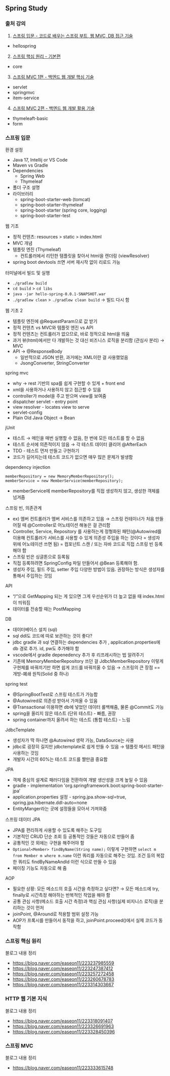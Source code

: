 ## Spring Study

### 출처 강의

1. [스프링 입문 - 코드로 배우는 스프링 부트, 웹 MVC, DB 접근 기술](https://www.inflearn.com/course/스프링-입문-스프링부트)

- hellospring

2. [스프링 핵심 원리 - 기본편](https://www.inflearn.com/course/스프링-핵심-원리-기본편)

- core

3. [스프링 MVC 1편 - 백엔드 웹 개발 핵심 기술](https://www.inflearn.com/course/스프링-mvc-1)

- servlet
- springmvc
- item-service

4. [스프링 MVC 2편 - 백엔드 웹 개발 활용 기술](https://www.inflearn.com/course/스프링-mvc-1)

- thymeleaft-basic
- form

### 스프링 입문

환경 설정

- Java 17, Intellij or VS Code
- Maven vs Gradle
- Dependencies
  - Spring Web
  - Thymeleaf
- 폴더 구조 설명
- 라이브러리
  - spring-boot-starter-web (tomcat)
  - spring-boot-starter-thymeleaf
  - spring-boot-starter (spring core, logging)
  - spring-boot-starter-test

웹 기초

- 정적 컨텐츠: resources > static > index.html
- MVC 개념
- 템플릿 엔진 (Thymeleaf)
  - 컨트롤러에서 리턴한 템플릿을 찾아서 html을 렌더링 (viewResolver)
- spring boot devtools 쓰면 서버 재시작 없이 리로드 가능

터미널에서 빌드 및 실행

- `./gradlew build`
- `cd build` > `cd libs`
- `java -jar hello-spring-0.0.1-SNAPSHOT.war`
- `./gradlew clean` > `./gradlew clean build` → 빌드 다시 함

웹 기초 2

- 템플릿 엔진에 @RequestParam으로 값 받기
- 정적 컨텐츠 vs MVC와 템플릿 엔진 vs API
- 정적 컨텐츠는 컨트롤러가 없으므로, 바로 정적으로 html을 띄움
- 과거 뷰(html)에서만 다 개발하는 것 대신 비즈니스 로직을 분리함 (관심사 분리) → MVC
- API → @ResponseBody
  - 일반적으로 JSON 반환, 과거에는 XML이란 걸 사용했었음
  - JsongConverter, StringConverter

spring mvc

- why → rest 기반의 spa를 쉽게 구현할 수 있게 + front end
- xml을 사용하거나 사용하지 않고 접근할 수 있음
- controller가 model을 주고 받으며 view를 보여줌
- dispatcher servlet - entry point
- view resolver - locates view to serve
- servlet-config
- Plain Old Java Object → Bean

jUnit

- 테스트 → 메인을 매번 실행할 수 없음, 한 번에 모든 테스트를 할 수 없음
- 테스트 순서에 의존적이지 않음 → 각 테스트 데이터 클리어 @AfterEach
- TDD - 테스트 먼저 만들고 구현하기
- 코드가 길어지는데 테스트 코드가 없으면 매우 많은 문제가 발생함

dependency injection

```
memberRepository = new MemoryMemberRepository();
memberService = new MemberService(memberRepository);
```

- memberService에 memberRepository를 직접 생성하지 않고, 생성한 객체를 넘겨줌

스프링 빈, 의존관계

- ex) 멤버 컨트롤러가 멤버 서비스를 의존하고 있음 → 스프링 컨테이너가 처음 만들어질 때 @Controller로 어노테이션 해놓은 걸 관리함
- Controller, Service, Repository 를 사용하는게 정형화된 패턴(@Autowired를 이용해 컨트롤러가 서비스를 사용할 수 있게 의존성 주입을 하는 것이다 = 생성자 위에 어노테이션 쓰면 됨) = 컴포넌트 스캔 / 또는 자바 코드로 직접 스프링 빈 등록해야 함
- 스프링 빈은 싱글톤으로 등록됨
- 직접 등록하려면 SpringConfig 파일 만들어서 @Bean 등록해야 함.
- 생성자 주입, 필드 주입, setter 주입 다양한 방법이 있음. 권장하는 방식은 생성자를 통해서 주입하는 것임

API

- “/”으로 GetMapping 되는 게 있으면 그게 우선순위가 더 높고 없을 때 index.html이 띄워짐
- 데이터를 전송할 때는 PostMapping

DB

- 데이터베이스 설치 (sql)
- sql ddl도 코드에 따로 보관하는 것이 좋다?
- jdbc gradle 과 sql 연결하는 dependencies 추가 , application.properties에 db 경로 추가. id, pw도 추가해야 함
- vscode에서 gradle depenedency 추가 후 리프레시하는 법 알려주기
- 기존에 MemoryMemberRepository 쓰던 걸 JdbcMemberRepository 이렇게 구현체를 바꿔끼기만 하면 쉽게 코드를 바꿔끼울 수 있음 → 스프링의 큰 장점 == 개방-폐쇄 원칙(Solid 중 하나)

spring test

- @SpringBootTest로 스프링 테스트가 가능함
- @Autowired로 의존성 받아서 가져올 수 있움
- @Transactional 이용하면 db에 넣었던 데이터 롤백해줌, 물론 @Commit도 가능
- spring을 올리지 않은 테스트 (단위 테스트) - 빠름, 권장
- spring container까지 올려서 하는 테스트 (통합 테스트) - 느림

JdbcTemplate

- 생성자가 딱 하나면 @Autowired 생략 가능, DataSource는 사용
- jdbc로 굉장히 길지만 jdbctemplate로 쉽게 만들 수 있음 → 템플릿 메서드 패턴을 사용하는 것임
- 개발자 시간의 60%는 테스트 코드를 짤만큼 중요함

JPA

- 객체 중심의 설계로 패러다임을 전환하여 개발 생산성을 크게 높일 수 있음
- gradle - implementation 'org.springframework.boot:spring-boot-starter-jpa’
- application.properties 설정 - spring.jpa.show-sql=true, spring.jpa.hibernate.ddl-auto=none
- EntityManger라는 곳에 설정들을 모아서 가져와줌

스프링 데이터 JPA

- JPA를 편리하게 사용할 수 있도록 해주는 도구임
- 기본적인 CRUD 단순 조회 등 공통적인 것들은 자동으로 만들어 줌
- 공통적인 것 외에는 구현을 해주어야 함
- `Optional<Member> findByName(String name);` 이렇게 구현하면 `select m from Member m where m.name` 이런 쿼리를 자동으로 해주는 것임. 조건 등의 복잡한 쿼리도 findByNameAndId 이런 식으로 만들 수 있음
- 페이징 기능도 자동으로 해 줌

AOP

- 필요한 상황: 모든 메소드의 호출 시간을 측정하고 싶다면? → 모든 메소드에 try, finally로 시간측정 해야하는 반복적인 작업을 해야 함
- 공통 관심 사항(메소드 호출 시간 측정)과 핵심 관심 사항(실제 비지니스 로직)을 분리하는 것이 먼저
- joinPoint, @Around로 적용할 범위 설정 가능
- AOP가 프록시를 만들어서 동작을 하고, joinPoint.proceed()에서 실제 코드가 동작함

### 스프링 핵심 원리

블로그 내용 정리

- https://blog.naver.com/easeon11/223237985559
- https://blog.naver.com/easeon11/223247387412
- https://blog.naver.com/easeon11/223257272458
- https://blog.naver.com/easeon11/223260678783
- https://blog.naver.com/easeon11/223314303667

### HTTP 웹 기본 지식

블로그 내용 정리

- https://blog.naver.com/easeon11/223318091407
- https://blog.naver.com/easeon11/223326691963
- https://blog.naver.com/easeon11/223328450396

### 스프링 MVC

블로그 내용 정리

- https://blog.naver.com/easeon11/223333615748

